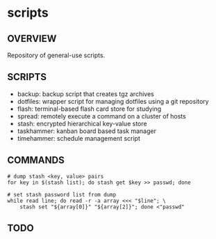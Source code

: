 # scripts
## OVERVIEW
Repository of general-use scripts.

## SCRIPTS
- backup: backup script that creates tgz archives
- dotfiles: wrapper script for managing dotfiles using a git repository
- flash: terminal-based flash card store for studying
- spread: remotely execute a command on a cluster of hosts
- stash: encrypted hierarchical key-value store
- taskhammer: kanban board based task manager
- timehammer: schedule management script

## COMMANDS
    # dump stash <key, value> pairs
    for key in $(stash list); do stash get $key >> passwd; done

    # set stash password list from dump
    while read line; do read -r -a array <<< "$line"; \
        stash set "${array[0]}" "${array[2]}"; done <"passwd"

## TODO
